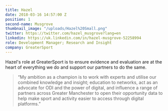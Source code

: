 ```yaml
---
title: Hazel
date: 2018-03-16 14:57:00 Z
position: 1
second-name: Musgrove
thumbnail_image: "/uploads/Hazel%20Small.png"
twitter: https://twitter.com/hazel_musgrove?lang=en
linkedin: https://uk.linkedin.com/in/hazel-musgrove-52258994
role: Development Manager; Research and Insight
company: GreaterSport
---
```


Hazel's role at GreaterSport is to ensure evidence and evaluation are at the heart of everything we do and support our partners to do the same.

 

>“My ambition as a champion is to work with experts and utilise our combined knowledge and insight; education to networks, act as an advocate for ODI and the power of digital, and influence a range of partners across Greater Manchester to open their opportunity data to help make sport and activity easier to access through digital platforms.”